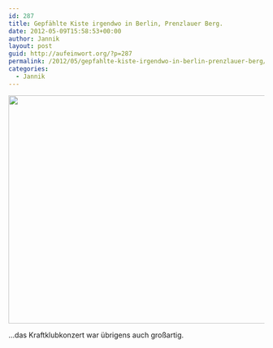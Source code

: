 ```yaml
---
id: 287
title: Gepfählte Kiste irgendwo in Berlin, Prenzlauer Berg.
date: 2012-05-09T15:58:53+00:00
author: Jannik
layout: post
guid: http://aufeinwort.org/?p=287
permalink: /2012/05/gepfahlte-kiste-irgendwo-in-berlin-prenzlauer-berg/
categories:
  - Jannik
---
```

[<img src="http://res.cloudinary.com/aufeinwort-org/image/upload/h_391,w_696/v1382562794/P1030022_w2aohz.jpg" alt="" title="P1030022" width="800" height="449" class="aligncenter size-large wp-image-288" />](http://res.cloudinary.com/aufeinwort-org/image/upload/v1382562794/P1030022_w2aohz.jpg)

&#8230;das Kraftklubkonzert war übrigens auch großartig.